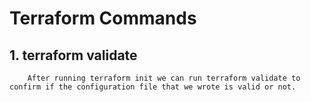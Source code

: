 # Terraform Commands

## 1. terraform validate
        After running terraform init we can run terraform validate to confirm if the configuration file that we wrote is valid or not.